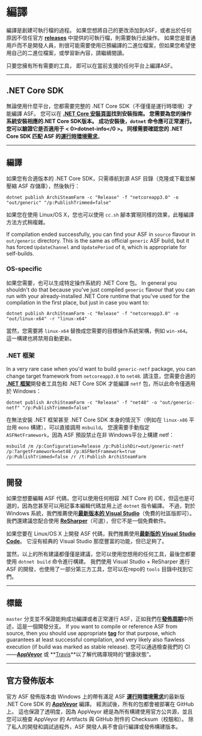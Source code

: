 # 編譯

編譯是創建可執行檔的過程。 如果您想將自己的更改添加到ASF，或者出於任何原因不信任官方 **[releases](https://github.com/JustArchiNET/ArchiSteamFarm/releases)** 中提供的可執行檔，則需要執行此操作。 如果您是普通用戶而不是開發人員，則很可能需要使用已預編譯的二進位檔案，但如果您希望使用自己的二進位檔案，或學習新內容，請繼續閱讀。

只要您擁有所有需要的工具， 即可以在當前支援的任何平台上編譯ASF。

* * *

## .NET Core SDK

無論使用什麼平台，您都需要完整的 .NET Core SDK（不僅僅是運行時環境）才能編譯 ASF。 您可以在 **[.NET Core 安裝頁面​](https://dotnet.microsoft.com/download)**找到安裝指南。 您需要為您的操作系統安裝相應的.NET Core SDK版本。 成功安裝後，`dotnet` 命令應可正常運行。 您可以驗證它是否適用于 < 0>dotnet-info</0 >。 同樣需要確認您的 .NET Core SDK 匹配 ASF 的​**[運行時環境需求](https://github.com/JustArchiNET/ArchiSteamFarm/wiki/Compatibility#runtime-requirements)**。

* * *

## 編譯

如果您有合適版本的 .NET Core SDK，只需導航到源 ASF 目錄（克隆或下載並解壓縮 ASF 存儲庫），然後執行：

```shell
dotnet publish ArchiSteamFarm -c "Release" -f "netcoreapp3.0" -o "out/generic" "/p:PublishTrimmed=false"
```

如果您在使用 Linux/OS X，您也可以使用 `cc.sh` 腳本實現同樣的效果，此種編譯方法方式稍複雜。

If compilation ended successfully, you can find your ASF in `source` flavour in `out/generic` directory. This is the same as official `generic` ASF build, but it has forced `UpdateChannel` and `UpdatePeriod` of `0`, which is appropriate for self-builds.

### OS-specific

如果您需要，也可以生成特定操作系統的 .NET Core 包。 In general you shouldn't do that because you've just compiled `generic` flavour that you can run with your already-installed .NET Core runtime that you've used for the compilation in the first place, but just in case you want to:

```shell
dotnet publish ArchiSteamFarm -c "Release" -f "netcoreapp3.0" -o "out/linux-x64" -r "linux-x64"
```

當然，您需要將 `linux-x64` 替換成您需要的目標操作系統架構，例如 `win-x64`。 這一構建也將禁用自動更新。

### .NET 框架

In a very rare case when you'd want to build `generic-netf` package, you can change target framework from `netcoreapp3.0` to `net48`. 請注意，您需要合適的 **[.NET 框架](https://dotnet.microsoft.com/download/visual-studio-sdks)**​開發者工具包和 .NET Core SDK 才能編譯 `netf` 包，所以此命令僅適用於 Windows：

```shell
dotnet publish ArchiSteamFarm -c "Release" -f "net48" -o "out/generic-netf" "/p:PublishTrimmed=false"
```

在無法安裝 .NET 框架甚至 .NET Core SDK 本身的情況下（例如在 `linux-x86` 平台用 `mono` 構建），可以直接調用 `msbuild`。 您還需要手動指定 `ASFNetFramework`，因為 ASF 預設禁止在非 Windows平台上構建 netf：

```shell
msbuild /m /p:Configuration=Release /p:PublishDir=out/generic-netf /p:TargetFramework=net48 /p:ASFNetFramework=true /p:PublishTrimmed=false /r /t:Publish ArchiSteamFarm
```

* * *

## 開發

如果您想要編輯 ASF 代碼，您可以使用任何相容 .NET Core 的 IDE，但這也是可選的，因為您甚至可以用記事本編輯代碼並用上述 `dotnet` 指令編譯。 不過，對於 Windows 系統，我們推薦使用​**[最新版本的 Visual Studio](https://visualstudio.microsoft.com/downloads)**（免費的社區版即可）。 我們還建議您配合使用 **[ReSharper](https://www.jetbrains.com/resharper)**（可選），但它不是一個免費軟件。

如果您要在 Linux/OS X 上開發 ASF 代碼，我們推薦使用​**[最新版的 Visual Studio Code](https://code.visualstudio.com/download)**。 它沒有經典的 Visual Studio 那麼豐富的功能，但已足夠了。

當然，以上的所有建議都僅僅是建議，您可以使用您想用的任何工具，最後您都要使用 `dotnet build` 命令進行構建。 我們使用 Visual Studio + ReSharper 進行 ASF 的開發，也使用了一部分第三方工具，您可以在repo的 `tools` 目錄中找到它們。

* * *

## 標籤

`master` 分支並不保證能夠成功編譯或者正常運行 ASF，正如我們在​**[發佈周期](https://github.com/JustArchiNET/ArchiSteamFarm/wiki/Release-cycle)**​中所述，這是一個開發分支。 If you want to compile or reference ASF from source, then you should use appropriate **[tag](https://github.com/JustArchiNET/ArchiSteamFarm/tags)** for that purpose, which guarantees at least successful compilation, and very likely also flawless execution (if build was marked as stable release). 您可以通過檢查我們的 CI——**[AppVeyor](https://ci.appveyor.com/project/JustArchi/ArchiSteamFarm)** 或 **[Travis](https://travis-ci.com/JustArchiNET/ArchiSteamFarm)**以了解代碼庫現時的“健康狀態”。

* * *

## 官方發佈版本

官方 ASF 發佈版本由 Windows 上的帶有滿足 ASF **[運行時環境需求](https://github.com/JustArchiNET/ArchiSteamFarm/wiki/Compatibility#runtime-requirements)**​的最新版 .NET Core SDK 的 **[AppVeyor](https://ci.appveyor.com/project/JustArchi/ArchiSteamFarm)** 編譯。 經測試後，所有的包都會被部署在 GitHub 上。 這也保證了透明度，因為 AppVeyor 總是為所有構建使用官方公共源，並且您可以檢查 AppVeyor 的 Artifacts 與 GitHub 附件的 Checksum（校驗和）。 除了私人的開發和調試過程外，ASF 開發人員不會自行編譯或發佈構建版本。